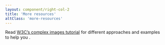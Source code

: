 ```yaml
---
layout: component/right-col-2
title: 'More resources'
altClass: 'more-resources'
---
```


Read [W3C’s complex images tutorial](#) for different approaches and examples to help you .

